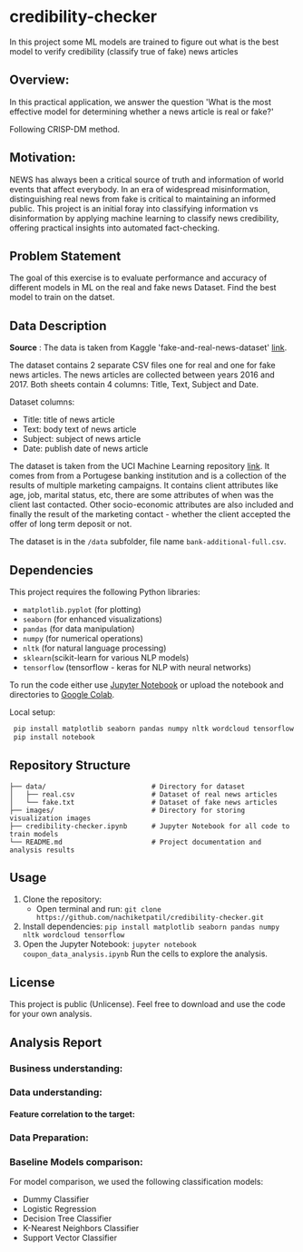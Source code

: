# credibility-checker
In this project some ML models are trained to figure out what is the best model to verify credibility (classify true of fake) news articles

## Overview: 
In this practical application, we answer the question 'What is the most effective model for determining whether a news article is real or fake?'

Following CRISP-DM method.

## Motivation:
NEWS has always been a critical source of truth and information of world events that affect everybody. In an era of widespread misinformation, distinguishing real news from fake is critical to maintaining an informed public. This project is an initial foray into classifying information vs disinformation by applying machine learning to classify news credibility, offering practical insights into automated fact-checking.

## Problem Statement
The goal of this exercise is to evaluate performance and accuracy of different models in ML on the real and fake news Dataset. Find the best model to train on the datset.

## Data Description

**Source** : The data is taken from Kaggle 'fake-and-real-news-dataset' [link](https://www.kaggle.com/datasets/clmentbisaillon/fake-and-real-news-dataset/data).

The dataset contains 2 separate CSV files one for real and one for fake news articles. The news articles are collected between years 2016 and 2017.
Both sheets contain 4 columns: Title, Text, Subject and Date.


Dataset columns:

* Title: title of news article
* Text: body text of news article
* Subject: subject of news article
* Date: publish date of news article

The dataset is taken from the UCI Machine Learning repository [link](https://archive.ics.uci.edu/ml/datasets/bank+marketing).  It comes from from a Portugese banking institution and is a collection of the results of multiple marketing campaigns. It contains client attributes like age, job, marital status, etc, there are some attributes of when was the client last contacted. Other socio-economic attributes are also included and finally the result of the marketing contact - whether the client accepted the offer of long term deposit or not.

The dataset is in the `/data` subfolder, file name `bank-additional-full.csv`.

## Dependencies
This project requires the following Python libraries:
- `matplotlib.pyplot` (for plotting)
- `seaborn` (for enhanced visualizations)
- `pandas` (for data manipulation)
- `numpy` (for numerical operations)
- `nltk` (for natural language processing)
- `sklearn`(scikit-learn for various NLP models)
- `tensorflow` (tensorflow - keras for NLP with neural networks)

To run the code either use [Jupyter Notebook](https://jupyter.org/install) or upload the notebook and directories to [Google Colab](https://colab.research.google.com/).


Local setup:
```bash
 pip install matplotlib seaborn pandas numpy nltk wordcloud tensorflow
 pip install notebook
```

## Repository Structure
```
├── data/                          # Directory for dataset
│   ├── real.csv                   # Dataset of real news articles
│   └── fake.txt                   # Dataset of fake news articles
├── images/                        # Directory for storing visualization images
├── credibility-checker.ipynb      # Jupyter Notebook for all code to train models
└── README.md                      # Project documentation and analysis results
```

## Usage
1. Clone the repository:
    - Open terminal and run:
      `git clone https://github.com/nachiketpatil/credibility-checker.git`
2. Install dependencies:
   `pip install matplotlib seaborn pandas numpy nltk wordcloud tensorflow`
3. Open the Jupyter Notebook:
   `jupyter notebook coupon_data_analysis.ipynb`
   Run the cells to explore the analysis.

## License
This project is public (Unlicense). Feel free to download and use the code for your own analysis.

## Analysis Report
### Business understanding:

### Data understanding:

#### Feature correlation to the target:

### Data Preparation:

### Baseline Models comparison:
For model comparison, we used the following classification models:
- Dummy Classifier
- Logistic Regression
- Decision Tree Classifier
- K-Nearest Neighbors Classifier
- Support Vector Classifier

